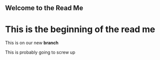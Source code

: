 ## Welcome to the Read Me

# This is the beginning of the read me


This is on our new **branch**

This is probably going to screw up
